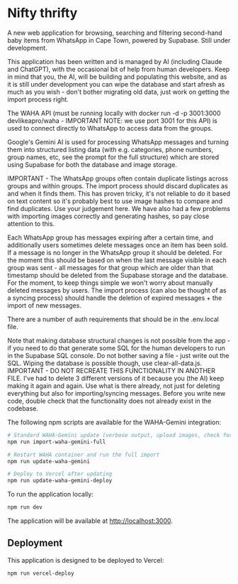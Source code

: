 # Nifty thrifty

A new web application for browsing, searching and filtering second-hand baby items from WhatsApp in Cape Town, powered by Supabase. Still under development.

This application has been written and is managed by AI (including Claude and ChatGPT), with the occasional bit of help from human developers. Keep in mind that you, the AI, will be building and populating this website, and as it is still under development you can wipe the database and start afresh as much as you wish - don't bother migrating old data, just work on getting the import process right. 

The WAHA API (must be running locally with docker run -d -p 3001:3000 devlikeapro/waha - IMPORTANT NOTE: we use port 3001 for this API) is used to connect directly to WhatsApp to access data from the groups. 

Google's Gemini AI is used for processing WhatsApp messages and turning them into structured listing data (with e.g. categories, phone numbers, group names, etc, see the prompt for the full structure) which are stored using Supabase for both the database and image storage. 

IMPORTANT - The WhatsApp groups often contain duplicate listings across groups and within groups. The import process should discard duplicates as and when it finds them. This has proven tricky, it's not reliable to do it based on text content so it's probably best to use image hashes to compare and find duplicates. Use your judgement here. We have also had a few problems with importing images correctly and generating hashes, so pay close attention to this. 

Each WhatsApp group has messages expiring after a certain time, and additionally users sometimes delete messages once an item has been sold. If a message is no longer in the WhatsApp group it should be deleted. For the moment this should be based on when the last message visible in each group was sent - all messages for that group which are older than that timestamp should be deleted from the Supabase storage and the database. For the moment, to keep things simple we won't worry about manually deleted messages by users. The import process (can also be thought of as a syncing process) should handle the deletion of expired messages + the import of new messages. 

There are a number of auth requirements that should be in the .env.local file. 

Note that making database structural changes is not possible from the app - if you need to do that generate some SQL for the human developers to run in the Supabase SQL console. Do not bother saving a file - just write out the SQL. Wiping the database is possible though, use clear-all-data.js. IMPORTANT - DO NOT RECREATE THIS FUNCTIONALITY IN ANOTHER FILE. I've had to delete 3 different versions of it because you (the AI) keep making it again and again. Use what is there already, not just for deleting everything but also for importing/syncing messages. Before you write new code, double check that the functionality does not already exist in the codebase.

The following npm scripts are available for the WAHA-Gemini integration:

```bash
# Standard WAHA-Gemini update (verbose output, upload images, check for missing images)
npm run import-waha-gemini-full

# Restart WAHA container and run the full import
npm run update-waha-gemini

# Deploy to Vercel after updating
npm run update-waha-gemini-deploy
```

To run the application locally:

```bash
npm run dev
```

The application will be available at [http://localhost:3000](http://localhost:3000).

## Deployment

This application is designed to be deployed to Vercel:

```bash
npm run vercel-deploy
```
